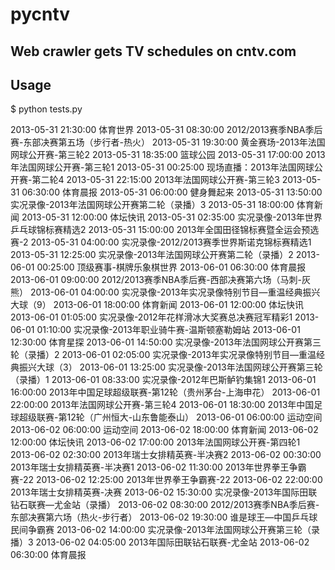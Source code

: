 pycntv
===

Web crawler gets TV schedules on cntv.com
---

Usage
---

$ python tests.py

2013-05-31 21:30:00 体育世界
2013-05-31 08:30:00 2012/2013赛季NBA季后赛-东部决赛第五场（步行者-热火）
2013-05-31 19:30:00 黄金赛场-2013年法国网球公开赛-第三轮2
2013-05-31 18:35:00 篮球公园
2013-05-31 17:00:00 2013年法国网球公开赛-第三轮1
2013-05-31 00:25:00 现场直播：2013年法国网球公开赛-第二轮4
2013-05-31 22:15:00 2013年法国网球公开赛-第三轮3
2013-05-31 06:30:00 体育晨报
2013-05-31 06:00:00 健身舞起来
2013-05-31 13:50:00 实况录像-2013年法国网球公开赛第二轮（录播）3
2013-05-31 18:00:00 体育新闻
2013-05-31 12:00:00 体坛快讯
2013-05-31 02:35:00 实况录像-2013年世界乒乓球锦标赛精选2
2013-05-31 15:00:00 2013年全国田径锦标赛暨全运会预选赛-2
2013-05-31 04:00:00 实况录像-2012/2013赛季世界斯诺克锦标赛精选1
2013-05-31 12:25:00 实况录像-2013年法国网球公开赛第二轮（录播）2
2013-06-01 00:25:00 顶级赛事-棋牌乐象棋世界
2013-06-01 06:30:00 体育晨报
2013-06-01 09:00:00 2012/2013赛季NBA季后赛-西部决赛第六场（马刺-灰熊）
2013-06-01 04:00:00 实况录像-2013年实况录像特别节目—重温经典振兴大球（9）
2013-06-01 18:00:00 体育新闻
2013-06-01 12:00:00 体坛快讯
2013-06-01 01:05:00 实况录像-2012年花样滑冰大奖赛总决赛冠军精彩1
2013-06-01 01:10:00 实况录像-2013年职业骑牛赛-温斯顿塞勒姆站
2013-06-01 12:30:00 体育星探
2013-06-01 14:50:00 实况录像-2013年法国网球公开赛第三轮（录播）2
2013-06-01 02:05:00 实况录像-2013年实况录像特别节目—重温经典振兴大球（3）
2013-06-01 13:25:00 实况录像-2013年法国网球公开赛第三轮（录播）1
2013-06-01 08:33:00 实况录像-2012年巴斯鲈钓集锦1
2013-06-01 16:00:00 2013年中国足球超级联赛-第12轮（贵州茅台-上海申花）
2013-06-01 22:00:00 2013年法国网球公开赛-第三轮4
2013-06-01 18:30:00 2013年中国足球超级联赛-第12轮（广州恒大-山东鲁能泰山）
2013-06-01 06:00:00 运动空间
2013-06-02 06:00:00 运动空间
2013-06-02 18:00:00 体育新闻
2013-06-02 12:00:00 体坛快讯
2013-06-02 17:00:00 2013年法国网球公开赛-第四轮1
2013-06-02 02:30:00 2013年瑞士女排精英赛-半决赛2
2013-06-02 00:30:00 2013年瑞士女排精英赛-半决赛1
2013-06-02 11:30:00 2013年世界拳王争霸赛-22
2013-06-02 12:25:00 2013年世界拳王争霸赛-22
2013-06-02 22:00:00 2013年瑞士女排精英赛-决赛
2013-06-02 15:30:00 实况录像-2013年国际田联钻石联赛—尤金站（录播）
2013-06-02 08:30:00 2012/2013赛季NBA季后赛-东部决赛第六场（热火-步行者）
2013-06-02 19:30:00 谁是球王—中国乒乓球民间争霸赛
2013-06-02 14:00:00 实况录像-2013年法国网球公开赛第三轮（录播）3
2013-06-02 04:05:00 2013年国际田联钻石联赛-尤金站
2013-06-02 06:30:00 体育晨报
